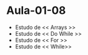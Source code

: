 # Aula-01-08

* Estudo de << Arrays >>
* Estudo de << Do While >>
* Estudo de << For >>
* Estudo de << While>>
